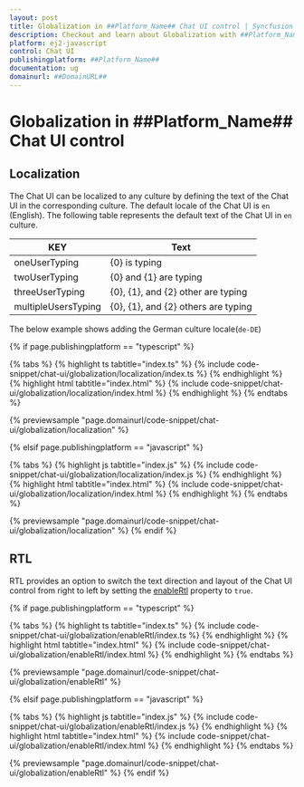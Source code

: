 ```yaml
---
layout: post
title: Globalization in ##Platform_Name## Chat UI control | Syncfusion
description: Checkout and learn about Globalization with ##Platform_Name## Chat UI control of Syncfusion Essential JS 2 and more.
platform: ej2-javascript
control: Chat UI
publishingplatform: ##Platform_Name##
documentation: ug
domainurl: ##DomainURL##
---
```


# Globalization in ##Platform_Name## Chat UI control

## Localization

The Chat UI can be localized to any culture by defining the text of the Chat UI in the corresponding culture. The default locale of the Chat UI is `en` (English). The following table represents the default text of the Chat UI in `en` culture.

|KEY|Text|
|----|----|
|oneUserTyping|{0} is typing|
|twoUserTyping|{0} and {1} are typing|
|threeUserTyping|{0}, {1}, and {2} other are typing|
|multipleUsersTyping|{0}, {1}, and {2} others are typing|

The below example shows adding the German culture locale(`de-DE`)

{% if page.publishingplatform == "typescript" %}

{% tabs %}
{% highlight ts tabtitle="index.ts" %}
{% include code-snippet/chat-ui/globalization/localization/index.ts %}
{% endhighlight %}
{% highlight html tabtitle="index.html" %}
{% include code-snippet/chat-ui/globalization/localization/index.html %}
{% endhighlight %}
{% endtabs %}
        
{% previewsample "page.domainurl/code-snippet/chat-ui/globalization/localization" %}

{% elsif page.publishingplatform == "javascript" %}

{% tabs %}
{% highlight js tabtitle="index.js" %}
{% include code-snippet/chat-ui/globalization/localization/index.js %}
{% endhighlight %}
{% highlight html tabtitle="index.html" %}
{% include code-snippet/chat-ui/globalization/localization/index.html %}
{% endhighlight %}
{% endtabs %}

{% previewsample "page.domainurl/code-snippet/chat-ui/globalization/localization" %}
{% endif %}

## RTL

RTL provides an option to switch the text direction and layout of the Chat UI control from right to left by setting the [enableRtl](../api/chat-ui#enablertl) property to `true`.

{% if page.publishingplatform == "typescript" %}

{% tabs %}
{% highlight ts tabtitle="index.ts" %}
{% include code-snippet/chat-ui/globalization/enableRtl/index.ts %}
{% endhighlight %}
{% highlight html tabtitle="index.html" %}
{% include code-snippet/chat-ui/globalization/enableRtl/index.html %}
{% endhighlight %}
{% endtabs %}
        
{% previewsample "page.domainurl/code-snippet/chat-ui/globalization/enableRtl" %}

{% elsif page.publishingplatform == "javascript" %}

{% tabs %}
{% highlight js tabtitle="index.js" %}
{% include code-snippet/chat-ui/globalization/enableRtl/index.js %}
{% endhighlight %}
{% highlight html tabtitle="index.html" %}
{% include code-snippet/chat-ui/globalization/enableRtl/index.html %}
{% endhighlight %}
{% endtabs %}

{% previewsample "page.domainurl/code-snippet/chat-ui/globalization/enableRtl" %}
{% endif %}
